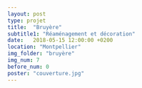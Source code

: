 ```yaml
---
layout: post
type: projet 
title:  "Bruyère"
subtitle1: "Réaménagement et décoration"
date:   2018-05-15 12:00:00 +0200
location: "Montpellier"
img_folder: "bruyère"
img_num: 7
before_num: 0
poster: "couverture.jpg"
---
```

